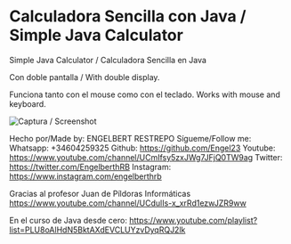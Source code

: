 # Calculadora Sencilla con Java / Simple Java Calculator

Simple Java Calculator / Calculadora Sencilla en Java

Con doble pantalla / With double display.

Funciona tanto con el mouse como con el teclado.
Works with mouse and keyboard.

![Captura / Screenshot](https://github.com/Engel23/Simple-Java-Calculator/blob/master/sshot-2020-04-16-%5B1%5D.png)

Hecho por/Made by: ENGELBERT RESTREPO
Sígueme/Follow me:
Whatsapp: +34604259325
Github: https://github.com/Engel23
Youtube: https://www.youtube.com/channel/UCmIfsy5zxJWg7JFjQ0TW9ag
Twitter: https://twitter.com/EngelberthRB
Instagram: https://www.instagram.com/engelberthrb

Gracias al profesor Juan de Píldoras Informáticas
https://www.youtube.com/channel/UCdulIs-x_xrRd1ezwJZR9ww

En el curso de Java desde cero:
https://www.youtube.com/playlist?list=PLU8oAlHdN5BktAXdEVCLUYzvDyqRQJ2lk

